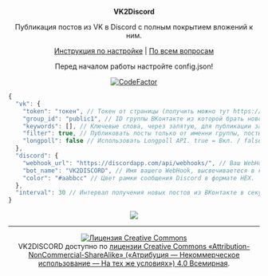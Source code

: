 <p align="center"><b>VK2Discord</b></p>
<p align="center">Публикация постов из VK в Discord с полным покрытием вложений к ним.</p>
<p align="center">
  <a href="https://github.com/MrZillaGold/VK2Discord/wiki/%D0%98%D0%BD%D1%81%D1%82%D1%80%D1%83%D0%BA%D1%86%D0%B8%D1%8F">Инструкция по настройке</a> | <a href="https://vk.com/id233731786">По всем вопросам</a>
</p>

<p align="center">
  Перед началом работы настройте config.json!
</p>
<p align="center"><a href="https://www.codefactor.io/repository/github/mrzillagold/vk2discord"><img src="https://www.codefactor.io/repository/github/mrzillagold/vk2discord/badge" alt="CodeFactor" /></a></p>

```js
{
  "vk": {
    "token": "токен", // Токен от страницы (получить можно тут https://vk.cc/9bJ69C) или группы ВКонтакте
    "group_id": "public1", // ID группы ВКонтакте из которой брать новости.
    "keywords": [], // Ключевые слова, через запятую, для публикации записи. Если этого слова нет в тексте - запись не будет опубликована. Рекомендую использовать ТОЛЬКО с навигационными хештегами по типу: #news@stevebotmc. Оставьте массив пустым, если не хотите использовать данную функцию.
    "filter": true, // Публиковать посты только от именни группы, посты от обычных пользователей пропускаются. true = Вкл. / false = Выкл. 
    "longpoll": false // Использовать Longpoll API. true = Вкл. / false = Выкл.
  },
  "discord": {
    "webhook_url": "https://discordapp.com/api/webhooks/", // Ваш WebHook URL.
    "bot_name": "VK2DISCORD", // Имя вашего WebHook, выcвечиваетеся в качестве имени бота.
    "color": "#aabbcc" // Цвет рамки сообщения Discord в формате HEX.
  },
  "interval": 30 // Интервал получения новых постов из ВКонтакте в секундах.
}
```

<p align="center"><img src="https://repository-images.githubusercontent.com/192033596/2c44de80-d8b2-11e9-9fc5-03e288f8da72"></p>

***

<p align="center">
<a rel="license" href="http://creativecommons.org/licenses/by-nc-sa/4.0/"><img alt="Лицензия Creative Commons" style="border-width:0" src="https://i.creativecommons.org/l/by-nc-sa/4.0/88x31.png" /></a><br />VK2DISCORD доступно по <a rel="license" href="http://creativecommons.org/licenses/by-nc-sa/4.0/">лицензии Creative Commons «Attribution-NonCommercial-ShareAlike» («Атрибуция —  Некоммерческое использование — На тех же условиях») 4.0 Всемирная</a>.
</p>
